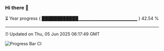### Hi there 👋

⏳ Year progress { ████████████▁▁▁▁▁▁▁▁▁▁▁▁▁▁▁▁▁▁ } 42.54 %

---

⏰ Updated on Thu, 05 Jun 2025 06:17:49 GMT

![Progress Bar CI](https://github.com/Shyam-Makwana/GitHub-Actions-Demo/workflows/Progress%20Bar%20CI/badge.svg)
